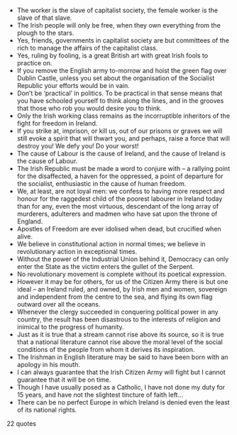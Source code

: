  - The worker is the slave of capitalist society, the female worker is the slave of that slave.
 - The Irish people will only be free, when they own everything from the plough to the stars.
 - Yes, friends, governments in capitalist society are but committees of the rich to manage the affairs of the capitalist class.
 - Yes, ruling by fooling, is a great British art with great Irish fools to practice on.
 - If you remove the English army to-morrow and hoist the green flag over Dublin Castle, unless you set about the organisation of the Socialist Republic your efforts would be in vain.
 - Don’t be ‘practical’ in politics. To be practical in that sense means that you have schooled yourself to think along the lines, and in the grooves that those who rob you would desire you to think.
 - Only the Irish working class remains as the incorruptible inheritors of the fight for freedom in Ireland.
 - If you strike at, imprison, or kill us, out of our prisons or graves we will still evoke a spirit that will thwart you, and perhaps, raise a force that will destroy you! We defy you! Do your worst!
 - The cause of Labour is the cause of Ireland, and the cause of Ireland is the cause of Labour.
 - The Irish Republic must be made a word to conjure with – a rallying point for the disaffected, a haven for the oppressed, a point of departure for the socialist, enthusiastic in the cause of human freedom.
 - We, at least, are not loyal men: we confess to having more respect and honour for the raggedest child of the poorest labourer in Ireland today than for any, even the most virtuous, descendant of the long array of murderers, adulterers and madmen who have sat upon the throne of England.
 - Apostles of Freedom are ever idolised when dead, but crucified when alive.
 - We believe in constitutional action in normal times; we believe in revolutionary action in exceptional times.
 - Without the power of the Industrial Union behind it, Democracy can only enter the State as the victim enters the gullet of the Serpent.
 - No revolutionary movement is complete without its poetical expression.
 - However it may be for others, for us of the Citizen Army there is but one ideal – an Ireland ruled, and owned, by Irish men and women, sovereign and independent from the centre to the sea, and flying its own flag outward over all the oceans.
 - Whenever the clergy succeeded in conquering political power in any country, the result has been disastrous to the interests of religion and inimical to the progress of humanity.
 - Just as it is true that a stream cannot rise above its source, so it is true that a national literature cannot rise above the moral level of the social conditions of the people from whom it derives its inspiration.
 - The Irishman in English literature may be said to have been born with an apology in his mouth.
 - I can always guarantee that the Irish Citizen Army will fight but I cannot guarantee that it will be on time.
 - Though I have usually posed as a Catholic, I have not done my duty for 15 years, and have not the slightest tincture of faith left...
 - There can be no perfect Europe in which Ireland is denied even the least of its national rights.

22 quotes